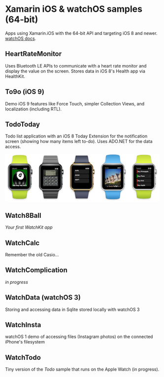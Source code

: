 Xamarin iOS & watchOS samples (64-bit)
============================

Apps using Xamarin.iOS with the 64-bit API and targeting iOS 8 and newer. [watchOS docs](http://developer.xamarin.com/guides/ios/watch/).


HeartRateMonitor
----------------
Uses Bluetooth LE APIs to communicate with a heart rate monitor and display the value on the screen. Stores data in iOS 8's Health app via HealthKit.

To9o (iOS 9)
----
Demo iOS 9 features like Force Touch, simpler Collection Views, and localization (including RTL).

TodoToday
---------
Todo list application with an iOS 8 Today Extension for the notification screen (showing how many items left to-do). Uses ADO.NET for the data access.


![](Screenshots/watchOS3.png)

Watch8Ball
---------
*Your first WatchKit app*

WatchCalc
---------
Remember the old Casio...

WatchComplication
-----------------
*in progress*

WatchData (watchOS 3)
---------
Storing and accessing data in Sqlite stored locally with watchOS 3

WatchInsta
----------
watchOS 1 demo of accessing files (Instagram photos) on the connected iPhone's filesystem

WatchTodo
---------
Tiny version of the *Todo* sample that runs on the Apple Watch (in progress).
